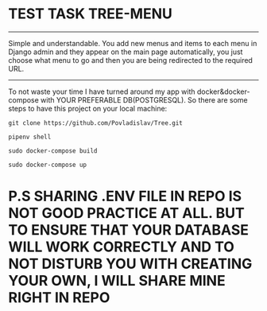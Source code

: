 # TEST TASK TREE-MENU
________
Simple and understandable. You add new menus and items to each menu in Django admin and they appear on the main page automatically, you just choose what menu to go and then you are being redirected to the required URL.
____
To not waste your time I have turned around my app with docker&docker-compose with YOUR PREFERABLE DB(POSTGRESQL). So there are some steps to have this project on your local machine:

```
git clone https://github.com/Povladislav/Tree.git
```
```
pipenv shell
```
```
sudo docker-compose build
```
```
sudo docker-compose up
```

# P.S SHARING .ENV FILE IN REPO IS NOT GOOD PRACTICE AT ALL. BUT TO ENSURE THAT YOUR DATABASE WILL WORK CORRECTLY AND TO NOT DISTURB YOU WITH CREATING YOUR OWN, I WILL SHARE MINE RIGHT IN REPO

